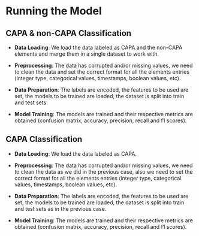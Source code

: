 
# Running the Model

## CAPA & non-CAPA Classification 

* **Data Loading**: We load the data labeled as CAPA and the non-CAPA elements and merge them in a single dataset to work with. 

* **Preprocessing**: The data has corrupted and/or missing values, we need to clean the data and set the correct format for all the elements entries (integer type, categorical values, timestamps, boolean values, etc).

* **Data Preparation**: The labels are encoded, the features to be used are set, the models to be trained are loaded, the dataset is split into train and test sets.

* **Model Training**: The models are trained and their respective metrics are obtained (confusion matrix, accuracy, precision, recall and f1 scores).

## CAPA Classification 

* **Data Loading**: We load the data labeled as CAPA. 

* **Preprocessing**: The data has corrupted and/or missing values, we need to clean the data as we did in the previous case, also we need to set the correct format for all the elements entries (integer type, categorical values, timestamps, boolean values, etc).

* **Data Preparation**: The labels are encoded, the features to be used are set, the models to be trained are loaded, the dataset is split into train and test sets as in the previous case.

* **Model Training**: The models are trained and their respective metrics are obtained (confusion matrix, accuracy, precision, recall and f1 scores).

